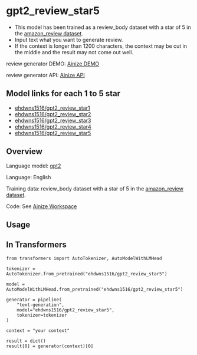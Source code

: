 # gpt2_review_star5

* This model has been trained as a review_body dataset with a star of 5 in the [amazon_review dataset](https://huggingface.co/datasets/amazon_reviews_multi).
* Input text what you want to generate review.
* If the context is longer than 1200 characters, the context may be cut in the middle and the result may not come out well.

review generator DEMO: [Ainize DEMO](https://main-review-generator-ehdwns1516.endpoint.ainize.ai/)

review generator API: [Ainize API](https://ainize.web.app/redirect?git_repo=https://github.com/ehdwns1516/review_generator)

## Model links for each 1 to 5 star
* [ehdwns1516/gpt2_review_star1](https://huggingface.co/ehdwns1516/gpt2_review_star1)
* [ehdwns1516/gpt2_review_star2](https://huggingface.co/ehdwns1516/gpt2_review_star2)
* [ehdwns1516/gpt2_review_star3](https://huggingface.co/ehdwns1516/gpt2_review_star3)
* [ehdwns1516/gpt2_review_star4](https://huggingface.co/ehdwns1516/gpt2_review_star4)
* [ehdwns1516/gpt2_review_star5](https://huggingface.co/ehdwns1516/gpt2_review_star5)

## Overview

Language model: [gpt2](https://huggingface.co/gpt2)

Language: English

Training data: review_body dataset with a star of 5 in the [amazon_review dataset](https://huggingface.co/datasets/amazon_reviews_multi).

Code: See [Ainize Workspace](https://ainize.ai/workspace/create?imageId=hnj95592adzr02xPTqss&git=https://github.com/ehdwns1516/gpt2_review_fine-tunning_note)

## Usage
## In Transformers

```
from transformers import AutoTokenizer, AutoModelWithLMHead
  
tokenizer = AutoTokenizer.from_pretrained("ehdwns1516/gpt2_review_star5")

model = AutoModelWithLMHead.from_pretrained("ehdwns1516/gpt2_review_star5")

generator = pipeline(
    "text-generation",
    model="ehdwns1516/gpt2_review_star5",
    tokenizer=tokenizer
)

context = "your context"

result = dict()
result[0] = generator(context)[0]
```
